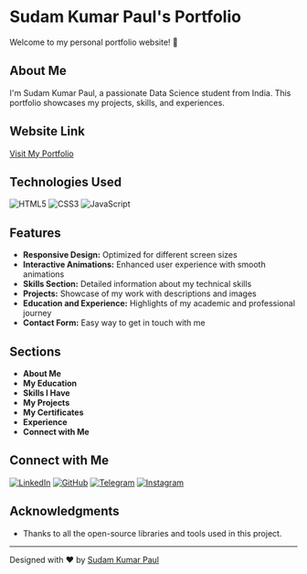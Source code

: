 # Sudam Kumar Paul's Portfolio

Welcome to my personal portfolio website! 🚀

## About Me

I'm Sudam Kumar Paul, a passionate Data Science student from India. This portfolio showcases my projects, skills, and experiences.

## Website Link

[Visit My Portfolio](https://sudam23.github.io/portfolio/)

## Technologies Used

![HTML5](https://img.shields.io/badge/-HTML5-E34F26?style=flat&logo=html5&logoColor=white)
![CSS3](https://img.shields.io/badge/-CSS3-1572B6?style=flat&logo=css3&logoColor=white)
![JavaScript](https://img.shields.io/badge/-JavaScript-F7DF1E?style=flat&logo=javascript&logoColor=black)

## Features

- **Responsive Design:** Optimized for different screen sizes
- **Interactive Animations:** Enhanced user experience with smooth animations
- **Skills Section:** Detailed information about my technical skills
- **Projects:** Showcase of my work with descriptions and images
- **Education and Experience:** Highlights of my academic and professional journey
- **Contact Form:** Easy way to get in touch with me

## Sections

- **About Me**
- **My Education**
- **Skills I Have**
- **My Projects**
- **My Certificates**
- **Experience**
- **Connect with Me**

## Connect with Me

[![LinkedIn](https://img.shields.io/badge/-LinkedIn-0A66C2?style=flat&logo=linkedin&logoColor=white)](https://www.linkedin.com/in/sudam-39o3982o)
[![GitHub](https://img.shields.io/badge/-GitHub-181717?style=flat&logo=github&logoColor=white)](https://github.com/TuhinPatra633)
[![Telegram](https://img.shields.io/badge/-Telegram-2CA5E0?style=flat&logo=telegram&logoColor=white)](https://t.me/Tuhin633)
[![Instagram](https://img.shields.io/badge/-Instagram-E4405F?style=flat&logo=instagram&logoColor=white)](https://www.instagram.com/_sudamofficial_/)

## Acknowledgments

- Thanks to all the open-source libraries and tools used in this project.

---

Designed with ❤️ by [Sudam Kumar Paul](https://www.linkedin.com/in/sudam-39o3982o)
